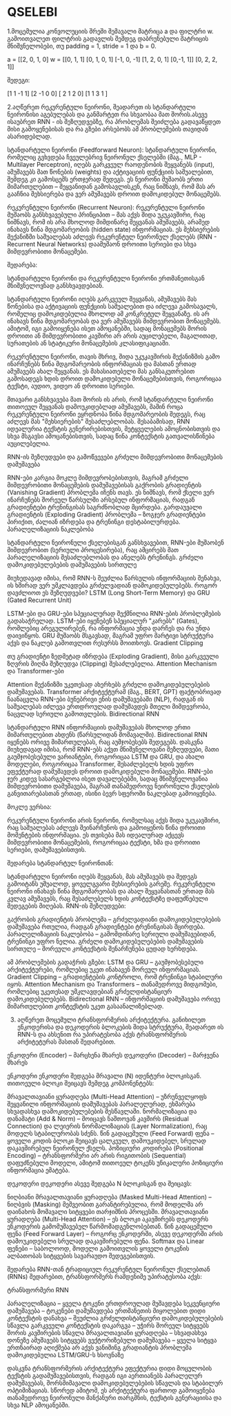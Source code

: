 # QSELEBI
1.მოცემულია კონვოლუციის შრეში შემავალი მატრიცა a და ფილტრი w. გამოითვალეთ ფილტრის გადავლის შემდეგ დაბრუნებული მატრიცის მნიშვნელობები, თუ padding = 1,
stride = 1 და b = 0.

a = [[2, 0, 1, 0]          w = [[0, 1, 1]
     [0, 1, 0, 1]               [-1, 0, -1]
     [1, 2, 0, 1]               [0,-1, 1]] 
     [0, 2, 2, 1]] 



შედეგი:

[1  1  -1  1]
[2  -1  0  0]
[ 2  1  2  0]
[1  1  3  1  ]

2.აღწერეთ რეკურენტული ნეირონი, შეადარეთ ის სტანდარტული ნეირონისი აგებულებას და განმარტეთ რა სხვაობაა მათ შორის.ასევე ისაუბრეთ RNN - ის შეზღუდვებზე, რა პრობლემას შეიძლება  გადავაწყდეთ მისი გამოყენებისას და რა გზები არსებობს ამ პრობლემების თავიდან ასარიდებლად. 

სტანდარტული ნეირონი (Feedforward Neuron):
სტანდარტული ნეირონი, რომელიც გვხვდება ჩვეულებრივ ნეირონულ ქსელებში (მაგ., MLP - Multilayer Perceptron), იღებს გარკვეულ რაოდენობის შეყვანებს (input), ამუშავებს მათ წონების (weights) და აქტივაციის ფუნქციის საშუალებით, შემდეგ კი გამოსცემს ერთჯერად შედეგს. ეს ნეირონი მუშაობს ერთი მიმართულებით – შეყვანიდან გამოსავლისკენ, რაც ნიშნავს, რომ მას არ გააჩნია მეხსიერება და ვერ ამუშავებს დროით დამოკიდებულ მონაცემებს.

რეკურენტული ნეირონი (Recurrent Neuron):
რეკურენტული ნეირონი მუშაობს განსხვავებული პრინციპით – მას აქვს შიდა უკუკავშირი, რაც ნიშნავს, რომ ის არა მხოლოდ მიმდინარე შეყვანას ამუშავებს, არამედ ინახავს წინა მდგომარეობის (hidden state) ინფორმაციას. ეს მეხსიერების მექანიზმი საშუალებას აძლევს რეკურენტულ ნეირონულ ქსელებს (RNN - Recurrent Neural Networks) დაამუშაონ დროითი სერიები და სხვა მიმდევრობითი მონაცემები.


შედარება:

სტანდარტული ნეირონი და რეკურენტული ნეირონი ერთმანეთისგან მნიშვნელოვნად განსხვავდებიან.

სტანდარტული ნეირონი იღებს გარკვეულ შეყვანას, ამუშავებს მას წონებისა და აქტივაციის ფუნქციის საშუალებით და იძლევა გამოსავალს, რომელიც დამოკიდებულია მხოლოდ ამ კონკრეტულ შეყვანაზე. ის არ ინახავს წინა მდგომარეობას და ვერ ამუშავებს მიმდევრობით მონაცემებს. ამიტომ, იგი გამოიყენება ისეთ ამოცანებში, სადაც მონაცემებს შორის დროითი ან მიმდევრობითი კავშირი არ არის აუცილებელი, მაგალითად, სურათების ან სტატიკური მონაცემების კლასიფიკაციაში.

რეკურენტული ნეირონი, თავის მხრივ, შიდა უკუკავშირის მექანიზმის გამო ინარჩუნებს წინა მდგომარეობის ინფორმაციას და მასთან ერთად ამუშავებს ახალ შეყვანას. ეს მახასიათებელი მას განსაკუთრებით გამოსადეგს ხდის დროით დამოკიდებული მონაცემებისთვის, როგორიცაა ტექსტი, აუდიო, ვიდეო ან დროითი სერიები.

მთავარი განსხვავება მათ შორის ის არის, რომ სტანდარტული ნეირონი თითოეულ შეყვანას დამოუკიდებლად ამუშავებს, მაშინ როცა რეკურენტული ნეირონი ეყრდნობა წინა მდგომარეობის შედეგს, რაც აძლევს მას "მეხსიერების" შესაძლებლობას. შესაბამისად, RNN იდეალურია ტექსტის გენერირებისთვის, მეტყველების ამოცნობისთვის და სხვა მსგავსი ამოცანებისთვის, სადაც წინა კონტექსტის გათვალისწინება აუცილებელია.



RNN-ის შეზღუდვები და გამოწვევები
გრძელი მიმდევრობითი მონაცემების დამუშავება

RNN-ები კარგია მოკლე მიმდევრობებისთვის, მაგრამ გრძელი მიმდევრობითი მონაცემების დამუშავებისას გაქრობის გრადიენტის (Vanishing Gradient) პრობლემა იჩენს თავს. ეს ნიშნავს, რომ ქსელი ვერ ინარჩუნებს შორეულ წარსულში არსებულ ინფორმაციას, რადგან გრადიენტები ტრენინგისას საგრძნობლად მცირდება.
გარდაუვალი გრადიენტის (Exploding Gradient) პრობლემა – ზოგჯერ გრადიენტები პირიქით, ძალიან იზრდება და ტრენინგი დესტაბილურდება.
პარალელიზაციის ნაკლებობა

სტანდარტული ნეირონული ქსელებისგან განსხვავებით, RNN-ები მუშაობენ მიმდევრობით (სერიული პროცესირება), რაც ამცირებს მათ პარალელიზაციის შესაძლებლობას და ანელებს ტრენინგს.
გრძელი დამოკიდებულებების დამუშავების სირთულე

მიუხედავად იმისა, რომ RNN-ს შეუძლია წარსულის ინფორმაციის შენახვა, ის ხშირად ვერ უმკლავდება გრძელვადიან დამოკიდებულებებს.
როგორ დავძლიოთ ეს შეზღუდვები?
LSTM (Long Short-Term Memory) და GRU (Gated Recurrent Unit)

LSTM-ები და GRU-ები სპეციალურად შექმნილია RNN-ების პრობლემების გადასაჭრელად.
LSTM-ები იყენებენ სპეციალურ "კარებს" (Gates), რომლებიც არეგულირებენ, რა ინფორმაცია უნდა დარჩეს და რა უნდა დაივიწყოს.
GRU მუშაობს მსგავსად, მაგრამ უფრო მარტივი სტრუქტურა აქვს და ნაკლებ გამოთვლით რესურსს მოითხოვს.
Gradient Clipping

თუ გრადიენტი ზედმეტად იზრდება (Exploding Gradient), მისი გარკვეული ზღვრის მიღმა შეზღუდვა (Clipping) შესაძლებელია.
Attention Mechanism და Transformer-ები

Attention მექანიზმი უკეთესად ახერხებს გრძელი დამოკიდებულებების დამუშავებას.
Transformer არქიტექტურამ (მაგ., BERT, GPT) ფაქტობრივად ჩაანაცვლა RNN-ები ბუნებრივი ენის დამუშავებაში (NLP), რადგან ის საშუალებას იძლევა ერთდროულად დამუშავდეს მთელი მიმდევრობა, ნაცვლად სერიული გამოთვლების.
Bidirectional RNN

სტანდარტული RNN ინფორმაციის დამუშავებას მხოლოდ ერთი მიმართულებით ახდენს (წარსულიდან მომავალში). Bidirectional RNN იყენებს ორივე მიმართულებას, რაც აუმჯობესებს შედეგებს.
დასკვნა
მიუხედავად იმისა, რომ RNN-ებს აქვთ მნიშვნელოვანი შეზღუდვები, მათი გაუმჯობესებული ვარიანტები, როგორიცაა LSTM და GRU, და ახალი მოდელები, როგორიცაა Transformer, შესაძლებელს ხდის უფრო ეფექტურად დამუშავდეს დროით დამოკიდებული მონაცემები. RNN-ები ჯერ კიდევ სასარგებლოა ისეთ დავალებებში, სადაც მნიშვნელოვანია მიმდევრობითი დამუშავება, მაგრამ თანამედროვე ნეირონული ქსელების განვითარებასთან ერთად, ისინი ბევრ სფეროში ნაკლებად გამოიყენება.




მოკლე ვერსია:


რეკურენტული ნეირონი არის ნეირონი, რომელსაც აქვს შიდა უკუკავშირი, რაც საშუალებას აძლევს შეინარჩუნოს და გამოიყენოს წინა დროითი მომენტების ინფორმაცია. ეს თვისება მას იდეალურად აქცევს მიმდევრობითი მონაცემების, როგორიცაა ტექსტი, ხმა და დროითი სერიები, დამუშავებისთვის.

შედარება სტანდარტულ ნეირონთან:

სტანდარტული ნეირონი იღებს შეყვანას, მას ამუშავებს და შედეგს გამოიტანს უშუალოდ, ყოველგვარი მეხსიერების გარეშე.
რეკურენტული ნეირონი ინახავს წინა მდგომარეობას და ახალ შეყვანასთან ერთად მას კვლავ ამუშავებს, რაც შესაძლებელს ხდის კონტექსტზე დაფუძნებული შედეგების მიღებას.
RNN-ის შეზღუდვები:

გაქრობის გრადიენტის პრობლემა – გრძელვადიანი დამოკიდებულებების დამუშავება რთულია, რადგან გრადიენტები ტრენინგისას მცირდება.
პარალელიზაციის ნაკლებობა – გამომდინარე სერიული დამუშავებიდან, ტრენინგი უფრო ნელია.
გრძელი დამოკიდებულებების დამუშავების სირთულე – შორეული კონტექსტის შენარჩუნება ცუდად ხერხდება.

ამ პრობლემების გადაჭრის გზები:
LSTM და GRU – გაუმჯობესებული არქიტექტურები, რომლებიც უკეთ ინახავენ შორეულ ინფორმაციას.
Gradient Clipping – გრადიენტების კონტროლი, რომ ტრენინგი სტაბილური იყოს.
Attention Mechanism და Transformers – თანამედროვე მიდგომები, რომლებიც უკეთესად უმკლავდებიან გრძელდისტანციურ დამოკიდებულებებს.
Bidirectional RNN – ინფორმაციის დამუშავება ორივე მიმართულებით კონტექსტის უკეთ გასაანალიზებლად.




3. აღწერეთ მოცემული ტრანსფორმერის არქიტექტურა.
განიხილეთ ენკოდერისა და დეკოდერის ბლოკების შიდა სტრუქტურა, შეადარეთ ის RNN-ს და ახსენით რა უპირატესობა აქვს ტრანსფორმერის არქიტეტურას მასთან შედარებით.

ენკოდერი (Encoder) – მარცხენა მხარეს
დეკოდერი (Decoder) – მარჯვენა მხარეს

ენკოდერი
ენკოდერი შედგება მრავალი (N) იდენტური ბლოკისგან. თითოეული ბლოკი შეიცავს შემდეგ კომპონენტებს:

მრავალთავიანი ყურადღება (Multi-Head Attention) – უზრუნველყოფს შეყვანილი ინფორმაციის დამუშავებას პარალელურად, ეხმარება სხვადასხვა დამოკიდებულებების შესწავლაში.
ნორმალიზაცია და დანამატი (Add & Norm) – მოიცავს ნაშთოვან კავშირს (Residual Connection) და ლეიერის ნორმალიზაციას (Layer Normalization), რაც მოდელს სტაბილურობას სძენს.
წინ გადაცემული (Feed Forward) ფენა – ყოველი კოდის ბლოკი შეიცავს ცალკეულ, დამოუკიდებელ, სრულად დაკავშირებულ ნეირონულ ქსელს.
პოზიციური კოდირება (Positional Encoding) – ტრანსფორმერი არ არის რიგითობის (Sequential) დაფუძნებული მოდელი, ამიტომ თითოეულ ტოკენს უნიკალური პოზიციური ინფორმაცია ემატება.

დეკოდერი
დეკოდერი ასევე შედგება N ბლოკისგან და შეიცავს:

ნიღბიანი მრავალთავიანი ყურადღება (Masked Multi-Head Attention) – ნიღბვის (Masking) მეშვეობით გარანტირებულია, რომ მოდელმა არ დაინახოს მომავალი სიტყვები თარჯიმნის პროცესში.
მრავალთავიანი ყურადღება (Multi-Head Attention) – ეს ბლოკი აკავშირებს დეკოდერს ენკოდერის გამომუშავებულ წარმომადგენლობებთან.
წინ გადაცემული ფენა (Feed Forward Layer) – როგორც ენკოდერში, ასევე დეკოდერში არის დამოუკიდებელი სრულად დაკავშირებული ფენა.
Softmax და Linear ფენები – საბოლოოდ, მოდელი გამოითვლის ყოველი ტოკენის ალბათობას სიტყვების სავარაუდო შედეგებისთვის.


შედარება RNN-თან
ტრადიციულ რეკურენტულ ნეირონულ ქსელებთან (RNNs) შედარებით, ტრანსფორმერს რამდენიმე უპირატესობა აქვს:


ტრანსფორმერი                                                                                                                                                     RNN

პარალელიზაცია – ყველა ტოკენი ერთდროულად მუშავდება	                                                                სეკვენციური დამუშავება – ტოკენები დამუშავდება ერთმანეთის მიყოლებით
დიდი კონტექსტის დანახვა – შეუძლია გრძელდისტანციური დამოკიდებულებების სწავლა	გარკვეული კონტექსტის დაკარგვა – უჭირს შორეულ სიტყვებს შორის კავშირების სწავლა
მრავალთავიანი ყურადღება – სხვადასხვა დონეზე ამუშავებს სიტყვებს	                                                ვექტორიზებული დამუშავება – ყველა სიტყვა ერთნაირად აღიქმება
არ აქვს ვანიშინგ გრადიანტის პრობლემა	                                                                                                 დამოკიდებულია LSTM/GRU-ს ხსოვნაზე


დასკვნა
ტრანსფორმერის არქიტექტურა ეფექტურია დიდი მოცულობის ტექსტის გადამუშავებისთვის, რადგან იგი აერთიანებს პარალელურ დამუშავებას, შორსმიმავალი დამოკიდებულებების სწავლას და სტაბილურ ოპტიმიზაციას. სწორედ ამიტომ, ეს არქიტექტურა ფართოდ გამოიყენება თანამედროვე ნეირონული მანქანური თარგმნის, ტექსტის გენერაციისა და სხვა NLP ამოცანებში.

